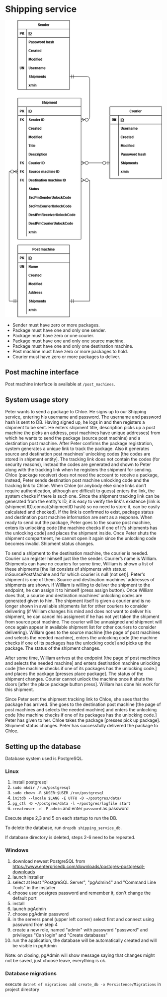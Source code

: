 # Shipping service

<img src="docs/databaseDiagram.drawio.png">

- Sender must have zero or more packages.
- Package must have one and only one sender.
- Package must have zero or one courier.
- Package must have one and only one source machine.
- Package must have one and only one destination machine.
- Post machine must have zero or more packages to hold.
- Courier must have zero or more packages to deliver.

## Post machine interface

Post machine interface is available at `/post_machines`.

## System usage story

Peter wants to send a package to Chloe. He signs up to our Shipping service, entering his
username and password. The username and password hash is sent to DB. Having signed up, he
logs in and then registers a shipment to be sent. He enters shipment title, description
picks up a post machine (he picks an address, post machines have unique addresses) from
which he wants to send the package (source post machine) and a destination post machine.
After Peter confirms the package registration, system generates a unique link to track the
package. Also it generates source and destination post machines’ unlocking codes [the codes
are stored in shipment entity]. The tracking link does not contain the codes (for security
reasons), instead the codes are generated and shown to Peter along with the tracking link
when he registers the shipment for sending. Chloe (package receiver) does not need the
account to receive a package, instead, Peter sends destination post machine unlocking code
and the tracking link to Chloe. When Chloe (or anybody else since links don’t require
authentication, although are difficult to guess) enters the link, the system checks if
there is such one. Since the shipment tracking link can be generated from the entity's ID,
it is easy to verify the link's existence [link is (shipment ID).concat(shipmentID hash) so
no need to store it, can be easily calculated and checked]. If the link is confirmed to
exist, package status and destination post machine information are sent as a response.
When ready to send out the package, Peter goes to the source post machine, enters its
unlocking code [the machine checks if one of it's shipments has the unlocking code] and
places the shipment inside. Once Peter shuts the shipment compartment, he cannot open it
again since the unlocking code becomes invalid. Shipment status changes.

To send a shipment to the destination machine, the courier is needed. Courier can register
himself just like the sender. Courier’s name is William. Shipments can have no couriers for some time, William is
shown a list of these shipments [the list consists of shipments with status:
inSourcePostMachine and for which courier is null (not set)]. Peter's shipment is one of
them. Source and destination machines’ addresses of shipments are shown. If William is
willing to deliver the shipment to the endpoint, he can assign it to himself (press assign
button). Once William does that, a source and destination machines’ unlocking codes are generated
given to him. The shipment itself is given a courier and is no longer shown in available shipments list for
other couriers to consider delivering (if William changes his mind and does not want to deliver his shipment, he can cancel
his assigment if he has not yet taken the shipment from source post machine. The courier will be unnasigned and shipment will once again appear in
available shipment list for other couriers to consider delivering). William goes to the source machine [the page of
post machines and selects the needed machine], enters the unlocking code [the machine
checks if one of its packages has the unlocking code] and picks up the package. The
status of the shipment changes.

After some time, William arrives at the endpoint [the page of post machines and selects
the needed machine] and enters destination machine unlocking code [the machine checks if
one of its packages has the unlocking code.] and places the package [presses place
package]. The status of the shipment changes. Courier cannot unlock the machine once it
shuts the doors [after the place package button press]. William has done his work for this
shipment.

Since Peter sent the shipment tracking link to Chloe, she sees that the package has arrived.
She goes to the destination post machine [the page of post machines and selects the needed
machine] and enters the unlocking code [the machine checks if one of its packages has the
unlocking code.] Peter has given to her. Chloe takes the package [presses pick up package].
Shipment status changes. Peter has successfully delivered the package to Chloe.

## Setting up the database

Database system used is PostgreSQL.

### Linux

1. install postgresql
2. `sudo mkdir /run/postgresql`
3. `sudo chown -R $USER:$USER /run/postgresql`
4. `initdb --locale $LANG -E UTF8 -D ~/postgres/data/`
5. `pg_ctl -D ~/postgres/data -l ~/postgres/logfile start`
6. `createuser -d -P admin` and enter `password` as password

Execute steps 2,3 and 5 on each startup to run the DB.

To delete the database, run `dropdb shipping_service_db`.

If database directory is deleted, steps 2-6 need to be repeated.

### Windows

1. download newest PostgreSQL from https://www.enterprisedb.com/downloads/postgres-postgresql-downloads
2. launch installer
3. select at least "PostgreSQL Server", "pgAdmin4" and "Command Line Tools" in the installer
4. choose user postgres password and remember it, don't change the default port
5. install
5. launch pgAdmin
6. choose pgAdmin password
7. in the servers panel (upper left corner) select first and connect using password from step 4
8. create a new role, named "admin" with password "password" and privileges "Can login" and "Create databases"
9. run the application, the database will be automatically created and will be visible in pgAdmin

Note: on closing, pgAdmin will show message saying that changes might not be saved, just choose leave, everything is ok.

### Database migrations

execute
`dotnet ef migrations add create_db -o Persistence/Migrations`
in project directory
